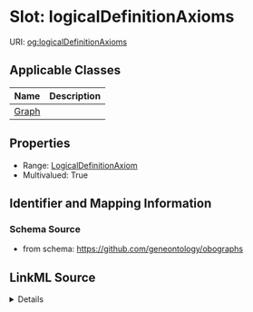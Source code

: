 # Slot: logicalDefinitionAxioms

URI: [og:logicalDefinitionAxioms](https://github.com/geneontology/obographs/logicalDefinitionAxioms)



<!-- no inheritance hierarchy -->




## Applicable Classes

| Name | Description |
| --- | --- |
[Graph](Graph.md) | 






## Properties

* Range: [LogicalDefinitionAxiom](LogicalDefinitionAxiom.md)
* Multivalued: True








## Identifier and Mapping Information







### Schema Source


* from schema: https://github.com/geneontology/obographs




## LinkML Source

<details>
```yaml
name: logicalDefinitionAxioms
from_schema: https://github.com/geneontology/obographs
rank: 1000
multivalued: true
alias: logicalDefinitionAxioms
domain_of:
- Graph
range: LogicalDefinitionAxiom
inlined: true
inlined_as_list: true

```
</details>